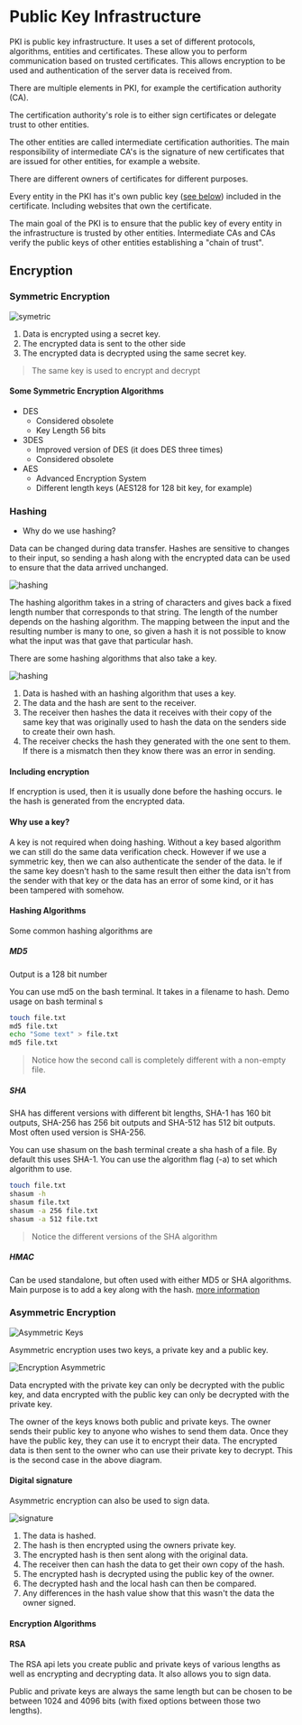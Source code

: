 # Public Key Infrastructure

PKI is public key infrastructure. It uses a set of different protocols, algorithms, entities and certificates. These allow you to perform communication based on trusted certificates. This allows encryption to be used and authentication of the server data is received from.

There are multiple elements in PKI, for example the certification authority (CA).

The certification authority's role is to either sign certificates or delegate trust to other entities.

The other entities are called intermediate certification authorities. The main responsibility of intermediate CA's is the signature of new certificates that are issued for other entities, for example a website.

There are different owners of certificates for different purposes.

Every entity in the PKI has it's own public key ([see below](#asymmetric-encryption)) included in the certificate. Including websites that own the certificate.

The main goal of the PKI is to ensure that the public key of every entity in the infrastructure is trusted by other entities. Intermediate CAs and CAs verify the public keys of other entities establishing a "chain of trust".

## Encryption

### Symmetric Encryption

![symetric](./img/symetric.svg)

1. Data is encrypted using a secret key.
2. The encrypted data is sent to the other side
3. The encrypted data is decrypted using the same secret key.

> The same key is used to encrypt and decrypt

#### Some Symmetric Encryption Algorithms

- DES
  - Considered obsolete
  - Key Length 56 bits
- 3DES
  - Improved version of DES (it does DES three times)
  - Considered obsolete
- AES
  - Advanced Encryption System
  - Different length keys (AES128 for 128 bit key, for example)

### Hashing

- Why do we use hashing?

Data can be changed during data transfer. Hashes are sensitive to changes to their input, so sending a hash along with the encrypted data can be used to ensure that the data arrived unchanged.

![hashing](./img/hash.svg)

The hashing algorithm takes in a string of characters and gives back a fixed length number that corresponds to that string. The length of the number depends on the hashing algorithm. The mapping between the input and the resulting number is many to one, so given a hash it is not possible to know what the input was that gave that particular hash.

There are some hashing algorithms that also take a key.

![hashing](./img/hash2.svg)

1. Data is hashed with an hashing algorithm that uses a key.
2. The data and the hash are sent to the receiver.
3. The receiver then hashes the data it receives with their copy of the same key that was originally used to hash the data on the senders side to create their own hash.
4. The receiver checks the hash they generated with the one sent to them. If there is a mismatch then they know there was an error in sending.

#### Including encryption

If encryption is used, then it is usually done before the hashing occurs. Ie the hash is generated from the encrypted data.

#### Why use a key?

A key is not required when doing hashing. Without a key based algorithm we can still do the same data verification check. However if we use a symmetric key, then we can also authenticate the sender of the data. Ie if the same key doesn't hash to the same result then either the data isn't from the sender with that key or the data has an error of some kind, or it has been tampered with somehow.

#### Hashing Algorithms

Some common hashing algorithms are

##### MD5

Output is a 128 bit number

You can use md5 on the bash terminal. It takes in a filename to hash. Demo usage on bash terminal
s

``` bash
touch file.txt
md5 file.txt
echo "Some text" > file.txt
md5 file.txt
```

> Notice how the second call is completely different with a non-empty file.

##### SHA

SHA has different versions with different bit lengths, SHA-1 has 160 bit outputs, SHA-256 has 256 bit outputs and SHA-512 has 512 bit outputs. Most often used version is SHA-256.

You can use shasum on the bash terminal create a sha hash of a file. By default this uses SHA-1. You can use the algorithm flag (-a) to set which algorithm to use.

``` bash
touch file.txt
shasum -h
shasum file.txt
shasum -a 256 file.txt
shasum -a 512 file.txt
```

> Notice the different versions of the SHA algorithm

##### HMAC

Can be used standalone, but often used with either MD5 or SHA algorithms. Main purpose is to add a key along with the hash.
[more information](https://en.wikipedia.org/wiki/HMAC)

### Asymmetric Encryption

![Asymmetric Keys](./img//AsymetricKeys.svg)

Asymmetric encryption uses two keys, a private key and a public key.

![Encryption Asymmetric](./img/Encryption-Asymmetric.svg)

Data encrypted with the private key can only be decrypted with the public key, and data encrypted with the public key can only be decrypted with the private key.

The owner of the keys knows both public and private keys. The owner sends their public key to anyone who wishes to send them data. Once they have the public key, they can use it to encrypt their data. The encrypted data is then sent to the owner who can use their private key to decrypt. This is the second case in the above diagram.

#### Digital signature

Asymmetric encryption can also be used to sign data.

![signature](./img//signature.svg)

1. The data is hashed.
2. The hash is then encrypted using the owners private key.
3. The encrypted hash is then sent along with the original data.
4. The receiver then can hash the data to get their own copy of the hash.
5. The encrypted hash is decrypted using the public key of the owner.
6. The decrypted hash and the local hash can then be compared.
7. Any differences in the hash value show that this wasn't the data the owner signed.

#### Encryption Algorithms

#### RSA

The RSA api lets you create public and private keys of various lengths as well as encrypting and decrypting data. It also allows you to sign data.

Public and private keys are always the same length but can be chosen to be between 1024 and 4096 bits (with fixed options between those two lengths).
